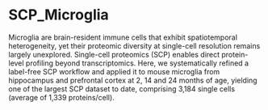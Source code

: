 # SCP_Microglia

Microglia are brain-resident immune cells that exhibit spatiotemporal heterogeneity, yet their proteomic diversity at single-cell resolution remains largely unexplored. Single-cell proteomics (SCP) enables direct protein-level profiling beyond transcriptomics. Here, we systematically refined a label-free SCP workflow and applied it to mouse microglia from hippocampus and prefrontal cortex at 2, 14 and 24 months of age, yielding one of the largest SCP dataset to date, comprising 3,184 single cells (average of 1,339 proteins/cell).
